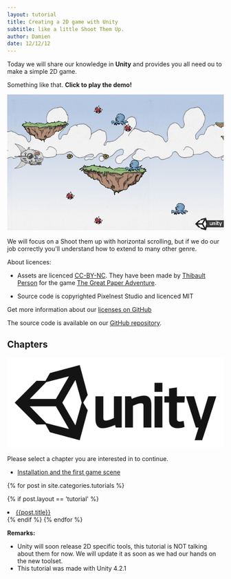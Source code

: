 ```yaml
---
layout: tutorial
title: Creating a 2D game with Unity
subtitle: like a little Shoot Them Up.
author: Damien
date: 12/12/12
---
```


Today we will share our knowledge in **Unity** and provides you all need ou  to make a simple 2D game.

Something like that. **Click to play the demo!**

[  ![Tutorial result][result]  ][demo_link]

We will focus on a Shoot them up with horizontal scrolling, but if we do our job correctly you'll understand how to extend to many other genre.

About licences:

- Assets are licenced [CC-BY-NC](http://creativecommons.org/licenses/by-nc/2.0/fr/). They have been made by [Thibault Person](twitter.com/mrlapinou) for the game [The Great Paper Adventure](http://www.thegreatpaperadventure.com).

- Source code is copyrighted Pixelnest Studio and licenced MIT

Get more information about our [licenses on GitHub](https://github.com/pixelnest/2d-game-unity-tutorial/blob/master/LICENSE.md)


The source code is available on our [GitHub repository](https://github.com/pixelnest/2d-game-unity-tutorial).

## Chapters

[  ![Unity][unity_logo_url]  ][unity_logo_url]

Please select a chapter you are interested in to continue.

- [Installation and the first game scene](./1-install-and-first-scene)

{% for post in site.categories.tutorials %}

{% if post.layout == 'tutorial' %}
  <li><a href="{{ post.url }}">{{post.title}}</a></li>
{% endif %}
{% endfor %}

</ul>

**Remarks:**

- Unity will soon release 2D specific tools, this tutorial is NOT talking about them for now. We will update it as soon as we had our hands on the new toolset.
- This tutorial was made with Unity 4.2.1

[unity_logo_url]: ./Unity.png
[result]: ./result.png
[demo_link]: ./demo/demo.html

